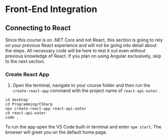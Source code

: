 # Front-End Integration

## Connecting to React

Since this course is on .NET Core and not React, this section is going to rely on your previous React experience and will not be going into detail about the steps. All necessary code will be here to test it out even without previous knowledge of React. If you plan on using Angular exclusively, skip to the next section.

### Create React App

1. Open the terminal, navigate to your course folder and then run the `create-react-app` command with the project name of `react-api-eater`.

```
cd desktop
cd Programming/CSharp
npx create-react-app react-api-eater
cd react-api-eater
code .
```

To run the app open the VS Code built-in terminal and enter `npm start`. The browser will greet you on the default home page.


